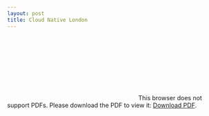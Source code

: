 ```yaml
---
layout: post
title: Cloud Native London
---
```


<object data="http://www.oicheryl.com/resources/Cloud-Native-London-July-with-notes.pdf" type="application/pdf" width="700px" height="700px">
    <embed src="http://www.oicheryl.com/resources/Cloud-Native-London-July-with-notes.pdf">
        This browser does not support PDFs. Please download the PDF to view it: <a href="http://www.oicheryl.com/resources/Cloud-Native-London-July-with-notes.pdf">Download PDF</a>.</p>
    </embed>
</object>
